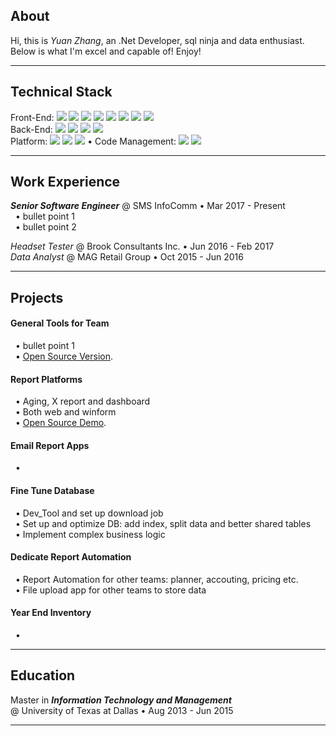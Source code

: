 ## About
Hi, this is *Yuan Zhang*, an .Net Developer, sql ninja and data enthusiast. Below is what I'm excel and capable of! Enjoy!
***

## Technical Stack
Front-End: 
![](https://img.shields.io/badge/-Angular-DD0031?style=flat-square&logo=angular&logoColor=ffffff)
![](https://img.shields.io/badge/-TypeScript-3178C6?style=flat-square&logo=TypeScript&logoColor=ffffff)
![](https://img.shields.io/badge/-JavaScript-F7DF1E?style=flat-square&logo=JavaScript&logoColor=ffffff)
![](https://img.shields.io/badge/-HTML-E34F26?style=flat-square&logo=HTML5&logoColor=ffffff)
![](https://img.shields.io/badge/-CSS-1572B6?style=flat-square&logo=css3&logoColor=ffffff)
![](https://img.shields.io/badge/-PHP-777BB4?style=flat-square&logo=PHP&logoColor=ffffff)
![](https://img.shields.io/badge/-jQuery-0769AD?style=flat-square&logo=jQuery&logoColor=ffffff)
![](https://img.shields.io/badge/-Bootstrap-7952B3?style=flat-square&logo=Bootstrap&logoColor=ffffff)<br>
Back-End: 
![](https://img.shields.io/badge/-C%23-512BD4?style=flat-square&logo=c-sharp&logoColor=ffffff)
![](https://img.shields.io/badge/-Java-007396?style=flat-square&logo=java&logoColor=ffffff) 
![](https://img.shields.io/badge/-Python-3776AB?style=flat-square&logo=Python&logoColor=ffffff)
![](https://img.shields.io/badge/-SQL-CC2927?style=flat-square&logo=microsoft-sql-server&logoColor=ffffff)<br>
Platform: 
![](https://img.shields.io/badge/-.Net-512BD4?style=flat-square&logo=.net&logoColor=ffffff) 
![](https://img.shields.io/badge/-SQL-003B57?style=flat-square&logo=microsoft-sql-server&logoColor=ffffff)
![](https://img.shields.io/badge/-Oracle-F80000?style=flat-square&logo=Oracle&logoColor=ffffff)
<span>&#8226;</span> Code Management: 
![](https://img.shields.io/badge/-TFS-6264A7?style=flat-square&logo=microsoft-teams&logoColor=ffffff) 
![](https://img.shields.io/badge/-Git-F05032?style=flat-square&logo=Git&logoColor=ffffff)

***

## Work Experience
***Senior Software Engineer*** <span>&#64;</span>
SMS InfoComm <span>&#8226;</span>
Mar 2017 - Present<br>
&nbsp;&nbsp;<span>&#8226;</span> bullet point 1<br>
&nbsp;&nbsp;<span>&#8226;</span> bullet point 2<br>

*Headset Tester* <span>&#64;</span>
Brook Consultants Inc. <span>&#8226;</span>
Jun 2016 - Feb 2017<br>
*Data Analyst* <span>&#64;</span>
MAG Retail Group <span>&#8226;</span>
Oct 2015 - Jun 2016<br>
***

## Projects
#### **General Tools for Team** 
&nbsp;&nbsp;<span>&#8226;</span> bullet point 1<br>
&nbsp;&nbsp;<span>&#8226;</span> [Open Source Version](https://duckduckgo.com).<br>


#### **Report Platforms**
&nbsp;&nbsp;<span>&#8226;</span> Aging, X report and dashboard<br>
&nbsp;&nbsp;<span>&#8226;</span> Both web and winform<br>
&nbsp;&nbsp;<span>&#8226;</span> [Open Source Demo](https://duckduckgo.com).<br>

#### **Email Report Apps**
&nbsp;&nbsp;<span>&#8226;</span> <br>

#### **Fine Tune Database**
&nbsp;&nbsp;<span>&#8226;</span> Dev_Tool and set up download job<br>
&nbsp;&nbsp;<span>&#8226;</span> Set up and optimize DB: add index, split data and better shared tables<br>
&nbsp;&nbsp;<span>&#8226;</span> Implement complex business logic<br>

#### **Dedicate Report Automation**
&nbsp;&nbsp;<span>&#8226;</span> Report Automation for other teams: planner, accouting, pricing etc.<br>
&nbsp;&nbsp;<span>&#8226;</span> File upload app for other teams to store data<br>

#### **Year End Inventory**
&nbsp;&nbsp;<span>&#8226;</span> <br>


***

## Education
Master in ***Information Technology and Management*** <br>
<span>&#64;</span> University of Texas at Dallas <span>&#8226;</span>
Aug 2013 - Jun 2015
***
